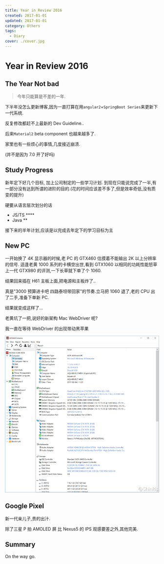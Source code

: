 ```yaml
---
title: Year in Review 2016
created: 2017-01-01
updated: 2017-01-01
category: Others
tags:
  - Diary
cover: ./cover.jpg
---
```


# Year in Review 2016

## The Year Not bad

> 今年只能算是不差的一年.

下半年没怎么更新博客,因为一直打算在用`angular2`+`SpringBoot Series`来更新下一代系统.

反复修改都赶不上最新的 Dev Guideline..

后来`Material2` beta component 也越来越多了.

家里也有一些烦心的事情,几度接近崩溃.

(并不是因为 7.0 开了好吗)

## Study Progress

新年定下好几个目标, 加上公司制定的一些学习计划. 到现在只能说完成了一半,有一部分没有达到所谓的进阶的目的.(花的时间应该差不多了,但是效率奇低,没有质变的提升)

硬要从语言层次划分的话

- JS/TS \*\*\*\*
- Java \*\*

接下来的半年计划,应该是以完成去年定下的学习目标为主

## New PC

一开始换了 4K 显示器的时候,老 PC 的 GTX460 估摸着不能输出 2K 以上分辨率的信号. 适逢老黄 1000 系列的卡横空出世,看到 GTX1060 以相同的功耗性能怒草上一代 GTX980 的评测,一下长草就下单了个 1060.

结果回来插在 H61 主板上面,把电源和主板炸了..

真是"3000 预算进卡吧 四路泰坦带回家"的节奏.立马把 1060 退了,老的 CPU 出了二手,准备下单新 PC.

结果就变成这样了...

老黄坑了一把,说好的新架构 Mac WebDriver 呢?

我一直在等待 WebDriver 的出现带动黑苹果

![6700K+32G+GTX1070](./hardware-info.jpg)

## Google Pixel

新一代亲儿子,贵的出汁.

除了三星 P 拍 AMOLED 屏 比 Nexus5 的 IPS 观感要差之外,其他完美.

## Summary

On the way go.
